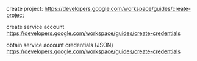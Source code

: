 create project:
https://developers.google.com/workspace/guides/create-project

create service account
https://developers.google.com/workspace/guides/create-credentials

obtain service account credentials (JSON)
https://developers.google.com/workspace/guides/create-credentials
